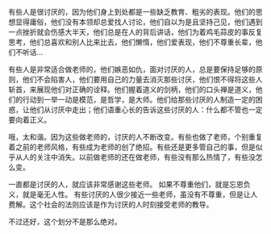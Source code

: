 



有些人是很讨厌的，因为他们身上到处都是一些缺乏教育、粗劣的表现。他们的思想显得庸俗，他们没有本领却总爱找人讨论，他们自以为是且坚持己见，他们遇到一点挫折就会伤感大半天，他们总是在人的背后讲话，他们为着鸡毛蒜皮的事反复思考，他们总喜欢和别人比来比去，他们懒惰，他们爱表现，他们不尊重长辈，他们不听话...


有些人是非常适合做老师的，他们嫉恶如仇，面对讨厌的人，总是要保持足够的原则，他们不会陷害人，他们要用自己的力量去消灭那些讨厌，他们恨不得将这些人斩首，来展现他们对正确的诠释。他们握着道义的剑柄，他们的口头禅是道义，他们的行动到一举一动是模范，是哲学，是大师。他们给那些讨厌的人制造一定的困惑，让他们从讨厌中走出；他们语重心长的告诉这些讨厌的人：什么都不管也一定要向着正义。

哦，太和谐。因为这些做老师的，讨厌的人不断改变。有些也做了老师，个别重复着之前的老师风格，有些成为老师的创了绝招。有些还是更多管自己的事，但是似乎从人的关注中消失。以前做老师的还在做老师，有些没有那么热情了，有些没怎么变。

一直都是讨厌的人，就应该非常感谢这些老师。 如果不尊重他们，就是忘恩负义，就是毫无人性。 有些讨厌的人很少接近一些老师，虽没有不尊重，但是让人费解。这个社会的法则应该是作为讨厌的人时刻接受老师的教导。

不过还好，这个划分不是那么绝对。
